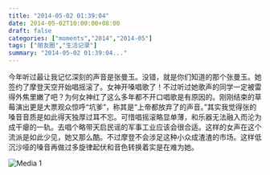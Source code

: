 ```yaml
---
title: "2014-05-02 01:39:04"
date: 2014-05-02T10:00:00+08:00
draft: false
categories: ["moments","2014","2014-05"]
tags: ["朋友圈","生活记录"]
summary: "2014-05-02 01:39:04..."
---
```


今年听过最让我记忆深刻的声音是张曼玉。没错，就是你们知道的那个张曼玉。她签约了摩登天空开始唱摇滚了。女神开嗓唱歌了！不过听过她歌声的同学一定被雷得外焦里嫩了吧？为何女神红了这么多年都不开口唱歌是有原因的。刚刚结束的草莓演出更是大票观众惊呼“坑爹”，称其是“上帝都放弃了的声音。”其实我觉得张的嗓音音质是如此得天独厚过耳不忘。可惜唱摇滚略显单薄，和乐器无法融入而沦为成干瘪的一轨。去唱个略带天启民谣的军事工业应该会很合适。这样的女声在这个流派是如此少见，她又那么酷。不过摩登不会涉足这种小众成渣渣的市场。这样低沉沙哑的嗓音再做过多旋律起伏和音色转换着实是在难为她。

![Media 1](/Moments/photos/2014-05-02/201405020139040.jpg)

